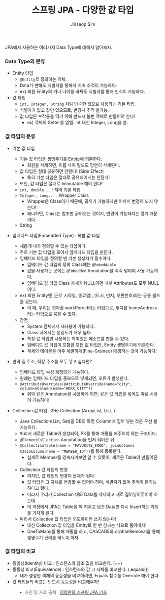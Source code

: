 ﻿---
layout: post
title: "스프링 JPA - 다양한 값 타입"
categories: Springboot
tags: [java]
author:
  - Jinseop Sim
toc: true
---
JPA에서 사용하는 여러가지 Data Type에 대해서 알아보자.  

### Data Type의 분류
- Entity 타입
  - ```@Entity```로 정의하는 객체.
  - Data가 변해도 식별자를 통해서 지속 추적이 가능하다.
  - ex) 회원 Entity의 키나 나이를 바꿔도 식별자를 통해 인식이 가능하다.
- 값 타입
  - ```int, Integer, String``` 처럼 단순한 값으로 사용되는 기본 타입.
  - 식별자가 없고 값만 있으므로, 변경시 추적 불가능.
  - 값 타입은 부작용을 막기 위해 반드시 불변 객체로 만들어야 한다!
    - ex) 객체의 Setter를 없앰. int 대신 Integer, Long을 씀.

### 값 타입의 분류
- 기본 값 타입
  - 기본 값 타입은 생명주기를 Entity에 의존한다.
    - 회원을 삭제하면, 이름 나이 필드도 당연히 삭제된다.
  - 값 타입은 절대 공유하면 안된다! (Side Effect)
    - 특히 기본 타입은 절대로 공유되어서는 안된다!
  - 또한, 값 타입은 절대로 Immutable 해야 한다!
  - ```int, double...``` : 자바 기본 타입
  - ```Integer, Long...``` : Wrapper Class
    - Wrapper은 Class이기 때문에, 공유가 가능하지만 어차피 변경이 되지 않는다!
    - 왜냐하면, Class는 참조만 긁어오는 것이지, 변경이 가능하지는 않기 때문이다.
  - String  

- 임베디드 타입(Embedded Type) : 복합 값 타입
  - 새롭게 내가 정의할 수 있는 타입이다.
  - 주로 기본 값 타입을 모아서 임베디드 타입을 만든다.
  - 임베디드 타입을 정의할 땐 기본 생성자가 필수이다.
    - 임베디드 값 타입의 정의 Class에는 ```@Embeddable```
    - 값을 사용하는 곳에는 ```@Embedded``` Annotation을 각각 달아야 사용 가능하다.
    - 임베디드 값 타입 Class 자체가 NULL이면 내부 Attributes도 모두 NULL이다.
  - ex) 회원 Entity엔 (근무 시작일, 종료일), (도시, 번지, 우편번호)라는 공통 필드를 갖는다.
    - 이 때, 우리는 전자를 workPeroid라는 타입으로, 후자를 homeAddress라는 타입으로 묶을 수 있다.
  - 장점
    - System 전체에서 재사용이 가능하다.
    - Class 내에서는 응집도가 매우 높다.
    - 특정 값 타입만 사용하는 의미있는 메소드를 만들 수 있다.
    - 임베디드 값 타입이 포함된 모든 값 타입은, Entity 생명주기에 의존한다.
    - 객체와 테이블을 아주 세밀하게(Fine-Grained) 매핑하는 것이 가능하다!
- 만약 집 주소, 직장 주소를 모두 넣고 싶다면?
  - 임베디드 타입 속성 재정의가 가능하다.
  - 원래는 임베디드 타입을 중복으로 넣게되면, 오류가 발생한다.
  - ```@AttributeOverrides(@AttributeOverride(name="city", column=@Column(name="WORK_CITY"))```
    - 위와 같은 Annotation을 사용하게 되면, 같은 값 타입을 넣어도 따로 사용이 가능하다!  

- Collection 값 타입 : 자바 Collection (ArrayList, List..)
  - Java Collection(List, Set)을 DB의 특정 Column에 집어 넣는 것은 우선 불가능하다.
  - 따라서 새로운 Table이 생성되어, PK를 통해 매핑을 해주어야 하는 구조이다.
  - ```@ElementCollection``` Annotation을 먼저 적어준 뒤
  - ```@CollectionTable(name = "FAVORITE_FOOD", joinColumns @JoinColumn(name = "MEMBER_ID"))```를 통해 등록한다.
    - 실제로 Member를 영속시켜보면 알 수 있듯이, 새로운 Table이 만들어진다.
  - Collection 값 타입의 변경
    - 하지만, 값 타입의 변경이 문제가 된다.
    - 값 타입은 그 자체를 변경할 수 없어야 하며, 식별자가 없어 추적이 불가능하다고 했다.
    - 따라서 우리가 Collection 내의 Data를 삭제하고 새로 집어넣어주어야 하는데..
    - 이 과정에서 JPA는 Table을 싹 지우고 남은 Data만 다시 Insert하는 과정을 거치게 된다.
  - 따라서 Collection 값 타입은 되도록이면 쓰지 않는다!
    - 대신 Collection 값 타입을 Entity로 한 번 감싸는 식으로 풀어내자!
    - OneToMany를 통해 매핑을 하고, CASCADE와 orphanRemoval을 통해 생명주기 관리를 하도록 하자.

### 값 타입의 비교
- 동일성(Identity) 비교 : 인스턴스의 참조 값을 비교한다. (==)
- 동등성 비교(Equivalence) : 인스턴스의 값 그 자체를 비교한다. (.equals())
  - 내가 생성한 객체의 동등성을 비교하려면, Equals 함수를 Override 해야 한다.
- 값 타입들의 비교는 반드시 동등성을 비교해주자!

> - 사진 및 자료 출처 : [김영한의 스프링 JPA 기초](https://www.inflearn.com/course/ORM-JPA-Basic/dashboard)
